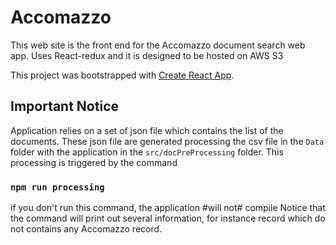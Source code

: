 # Accomazzo
This web site is the front end for the Accomazzo document search web app.
Uses React-redux and it is designed to be hosted on AWS S3

This project was bootstrapped with [Create React App](https://github.com/facebook/create-react-app).

## Important Notice

Application relies on a set of json file which contains the list of the documents.
These json file are generated processing the csv file in the `Data` folder with the 
application in the `src/docPreProcessing` folder. This processing is triggered by 
the command

### `npm run processing` 

if you don't run this command, the application #will not# compile
Notice that the command will print out several information, for instance record which do not
contains any Accomazzo record.